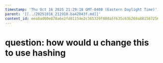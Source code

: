 ```yaml
---
timestamp: 'Thu Oct 16 2025 21:29:18 GMT-0400 (Eastern Daylight Time)'
parent: '[[../20251016_212918.ba42043f.md]]'
content_id: eea8ad60e878a6e2fd01154e2c365329f008a5f635c63b269a881587256022ca
---
```


# question: how would u change this to use hashing
